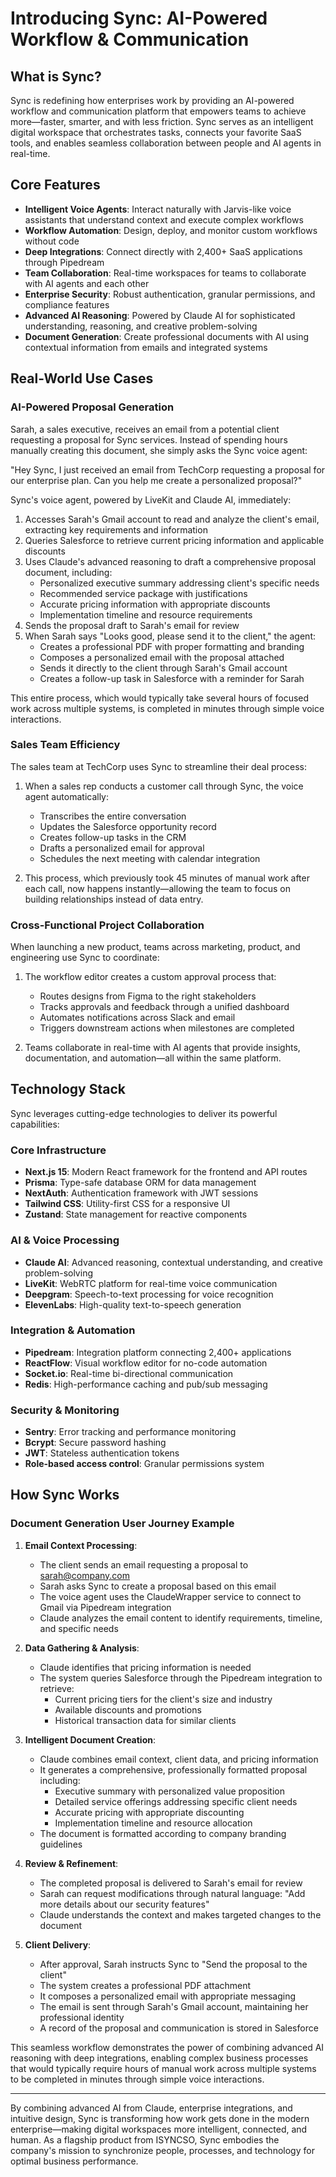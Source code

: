 # Introducing Sync: AI-Powered Workflow & Communication

## What is Sync?

Sync is redefining how enterprises work by providing an AI-powered workflow and communication platform that empowers teams to achieve more—faster, smarter, and with less friction. Sync serves as an intelligent digital workspace that orchestrates tasks, connects your favorite SaaS tools, and enables seamless collaboration between people and AI agents in real-time.

## Core Features

- **Intelligent Voice Agents**: Interact naturally with Jarvis-like voice assistants that understand context and execute complex workflows
- **Workflow Automation**: Design, deploy, and monitor custom workflows without code
- **Deep Integrations**: Connect directly with 2,400+ SaaS applications through Pipedream
- **Team Collaboration**: Real-time workspaces for teams to collaborate with AI agents and each other
- **Enterprise Security**: Robust authentication, granular permissions, and compliance features
- **Advanced AI Reasoning**: Powered by Claude AI for sophisticated understanding, reasoning, and creative problem-solving
- **Document Generation**: Create professional documents with AI using contextual information from emails and integrated systems

## Real-World Use Cases

### AI-Powered Proposal Generation

Sarah, a sales executive, receives an email from a potential client requesting a proposal for Sync services. Instead of spending hours manually creating this document, she simply asks the Sync voice agent:

"Hey Sync, I just received an email from TechCorp requesting a proposal for our enterprise plan. Can you help me create a personalized proposal?"

Sync's voice agent, powered by LiveKit and Claude AI, immediately:

1. Accesses Sarah's Gmail account to read and analyze the client's email, extracting key requirements and information
2. Queries Salesforce to retrieve current pricing information and applicable discounts
3. Uses Claude's advanced reasoning to draft a comprehensive proposal document, including:
   - Personalized executive summary addressing client's specific needs
   - Recommended service package with justifications
   - Accurate pricing information with appropriate discounts
   - Implementation timeline and resource requirements
4. Sends the proposal draft to Sarah's email for review
5. When Sarah says "Looks good, please send it to the client," the agent:
   - Creates a professional PDF with proper formatting and branding
   - Composes a personalized email with the proposal attached
   - Sends it directly to the client through Sarah's Gmail account
   - Creates a follow-up task in Salesforce with a reminder for Sarah

This entire process, which would typically take several hours of focused work across multiple systems, is completed in minutes through simple voice interactions.

### Sales Team Efficiency

The sales team at TechCorp uses Sync to streamline their deal process:

1. When a sales rep conducts a customer call through Sync, the voice agent automatically:
   - Transcribes the entire conversation
   - Updates the Salesforce opportunity record
   - Creates follow-up tasks in the CRM
   - Drafts a personalized email for approval
   - Schedules the next meeting with calendar integration

2. This process, which previously took 45 minutes of manual work after each call, now happens instantly—allowing the team to focus on building relationships instead of data entry.

### Cross-Functional Project Collaboration

When launching a new product, teams across marketing, product, and engineering use Sync to coordinate:

1. The workflow editor creates a custom approval process that:
   - Routes designs from Figma to the right stakeholders
   - Tracks approvals and feedback through a unified dashboard
   - Automates notifications across Slack and email
   - Triggers downstream actions when milestones are completed

2. Teams collaborate in real-time with AI agents that provide insights, documentation, and automation—all within the same platform.

## Technology Stack

Sync leverages cutting-edge technologies to deliver its powerful capabilities:

### Core Infrastructure
- **Next.js 15**: Modern React framework for the frontend and API routes
- **Prisma**: Type-safe database ORM for data management
- **NextAuth**: Authentication framework with JWT sessions
- **Tailwind CSS**: Utility-first CSS for a responsive UI
- **Zustand**: State management for reactive components

### AI & Voice Processing
- **Claude AI**: Advanced reasoning, contextual understanding, and creative problem-solving
- **LiveKit**: WebRTC platform for real-time voice communication
- **Deepgram**: Speech-to-text processing for voice recognition
- **ElevenLabs**: High-quality text-to-speech generation

### Integration & Automation
- **Pipedream**: Integration platform connecting 2,400+ applications
- **ReactFlow**: Visual workflow editor for no-code automation
- **Socket.io**: Real-time bi-directional communication
- **Redis**: High-performance caching and pub/sub messaging

### Security & Monitoring
- **Sentry**: Error tracking and performance monitoring
- **Bcrypt**: Secure password hashing
- **JWT**: Stateless authentication tokens
- **Role-based access control**: Granular permissions system

## How Sync Works

### Document Generation User Journey Example

1. **Email Context Processing**:
   - The client sends an email requesting a proposal to sarah@company.com
   - Sarah asks Sync to create a proposal based on this email
   - The voice agent uses the ClaudeWrapper service to connect to Gmail via Pipedream integration
   - Claude analyzes the email content to identify requirements, timeline, and specific needs

2. **Data Gathering & Analysis**:
   - Claude identifies that pricing information is needed
   - The system queries Salesforce through the Pipedream integration to retrieve:
     - Current pricing tiers for the client's size and industry
     - Available discounts and promotions
     - Historical transaction data for similar clients

3. **Intelligent Document Creation**:
   - Claude combines email context, client data, and pricing information
   - It generates a comprehensive, professionally formatted proposal including:
     - Executive summary with personalized value proposition
     - Detailed service offerings addressing specific client needs
     - Accurate pricing with appropriate discounting
     - Implementation timeline and resource allocation
   - The document is formatted according to company branding guidelines

4. **Review & Refinement**:
   - The completed proposal is delivered to Sarah's email for review
   - Sarah can request modifications through natural language: "Add more details about our security features"
   - Claude understands the context and makes targeted changes to the document

5. **Client Delivery**:
   - After approval, Sarah instructs Sync to "Send the proposal to the client"
   - The system creates a professional PDF attachment
   - It composes a personalized email with appropriate messaging
   - The email is sent through Sarah's Gmail account, maintaining her professional identity
   - A record of the proposal and communication is stored in Salesforce

This seamless workflow demonstrates the power of combining advanced AI reasoning with deep integrations, enabling complex business processes that would typically require hours of manual work across multiple systems to be completed in minutes through simple voice interactions.

---

By combining advanced AI from Claude, enterprise integrations, and intuitive design, Sync is transforming how work gets done in the modern enterprise—making digital workspaces more intelligent, connected, and human. As a flagship product from ISYNCSO, Sync embodies the company's mission to synchronize people, processes, and technology for optimal business performance. 